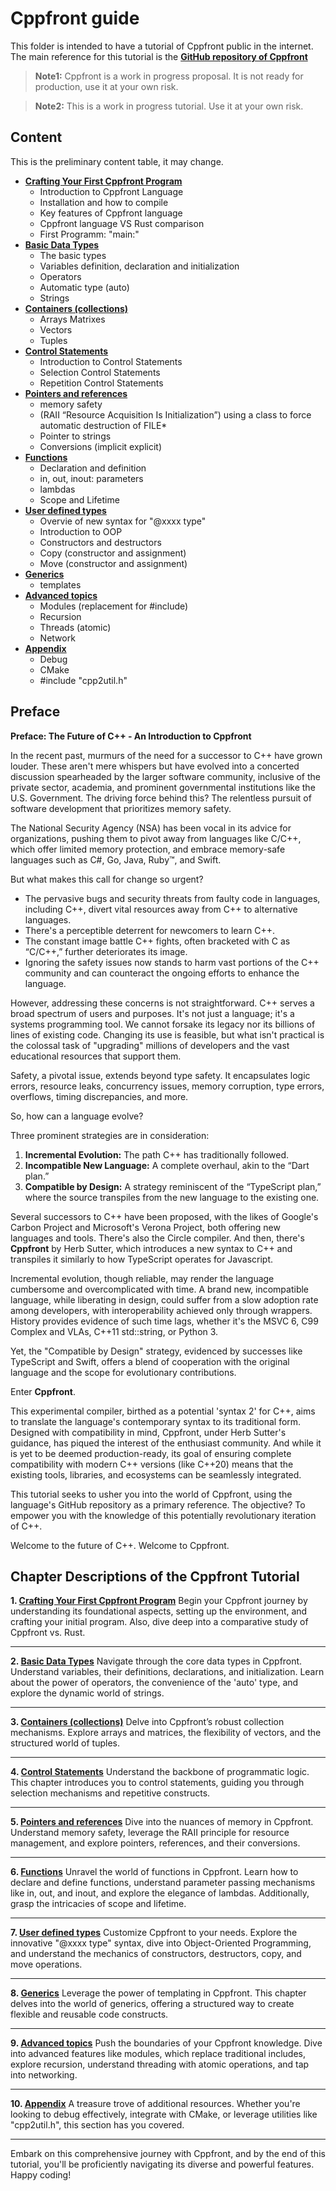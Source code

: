# Cppfront guide

This folder is intended to have a tutorial of Cppfront public in the internet.
The main reference for this tutorial is the [**GitHub repository of Cppfront**](https://github.com/hsutter/cppfront)

> **Note1:** Cppfront is a work in progress proposal. It is not ready for production, use it at your own risk.

> **Note2:** This is a work in progress tutorial. Use it at your own risk.

## Content

This is the preliminary content table, it may change.

* [**Crafting Your First Cppfront Program**](basics/Overview.md)
	* Introduction to Cppfront Language
	* Installation and how to compile
	* Key features of Cppfront language
	* Cppfront language VS Rust comparison
	* First Programm: "main:"
* [**Basic Data Types**](basic_data_types/Overview.md)
	* The basic types
	* Variables definition, declaration and initialization
	* Operators
	* Automatic type (auto)
	* Strings
* [**Containers (collections)**](containers/Overview.md)
	* Arrays Matrixes
	* Vectors
	* Tuples
* [**Control Statements**](control_statements/Overview.md)
	* Introduction to Control Statements
	* Selection Control Statements
	* Repetition Control Statements
* [**Pointers and references**](pointers_and_references/Overview.md)
	* memory safety
	* (RAII “Resource Acquisition Is Initialization”) using a class to force automatic destruction of FILE*
	* Pointer to strings
	* Conversions (implicit explicit)
* [**Functions**](functions/Overview.md)
	* Declaration and definition
	* in, out, inout: parameters
	* lambdas
	* Scope and Lifetime
* [**User defined types**](user_defined_types/Overview.md)
	* Overvie of new syntax for "@xxxx type" 
	* Introduction to OOP
	* Constructors and destructors
	* Copy (constructor and assignment)
	* Move (constructor and assignment)
* [**Generics**](generics/Overview.md)
	* templates
* [**Advanced topics**](advanced_topics/Overview.md)
	* Modules (replacement for #include)
	* Recursion
	* Threads (atomic)
	* Network
* [**Appendix**](appendix/Overview.md)
	* Debug
	* CMake
	* #include "cpp2util.h"

## Preface

**Preface: The Future of C++ - An Introduction to Cppfront**

In the recent past, murmurs of the need for a successor to C++ have grown louder. These aren't mere whispers but have evolved into a concerted discussion spearheaded by the larger software community, inclusive of the private sector, academia, and prominent governmental institutions like the U.S. Government. The driving force behind this? The relentless pursuit of software development that prioritizes memory safety. 

The National Security Agency (NSA) has been vocal in its advice for organizations, pushing them to pivot away from languages like C/C++, which offer limited memory protection, and embrace memory-safe languages such as C#, Go, Java, Ruby™, and Swift. 

But what makes this call for change so urgent? 

- The pervasive bugs and security threats from faulty code in languages, including C++, divert vital resources away from C++ to alternative languages. 
- There's a perceptible deterrent for newcomers to learn C++.
- The constant image battle C++ fights, often bracketed with C as “C/C++,” further deteriorates its image. 
- Ignoring the safety issues now stands to harm vast portions of the C++ community and can counteract the ongoing efforts to enhance the language. 

However, addressing these concerns is not straightforward. C++ serves a broad spectrum of users and purposes. It's not just a language; it's a systems programming tool. We cannot forsake its legacy nor its billions of lines of existing code. Changing its use is feasible, but what isn't practical is the colossal task of "upgrading" millions of developers and the vast educational resources that support them.

Safety, a pivotal issue, extends beyond type safety. It encapsulates logic errors, resource leaks, concurrency issues, memory corruption, type errors, overflows, timing discrepancies, and more.

So, how can a language evolve?

Three prominent strategies are in consideration:

1. **Incremental Evolution:** The path C++ has traditionally followed.
2. **Incompatible New Language:** A complete overhaul, akin to the “Dart plan.”
3. **Compatible by Design:** A strategy reminiscent of the “TypeScript plan,” where the source transpiles from the new language to the existing one.

Several successors to C++ have been proposed, with the likes of Google's Carbon Project and Microsoft's Verona Project, both offering new languages and tools. There's also the Circle compiler. And then, there's **Cppfront** by Herb Sutter, which introduces a new syntax to C++ and transpiles it similarly to how TypeScript operates for Javascript.

Incremental evolution, though reliable, may render the language cumbersome and overcomplicated with time. A brand new, incompatible language, while liberating in design, could suffer from a slow adoption rate among developers, with interoperability achieved only through wrappers. History provides evidence of such time lags, whether it's the MSVC 6, C99 Complex and VLAs, C++11 std::string, or Python 3.

Yet, the "Compatible by Design" strategy, evidenced by successes like TypeScript and Swift, offers a blend of cooperation with the original language and the scope for evolutionary contributions. 

Enter **Cppfront**.

This experimental compiler, birthed as a potential 'syntax 2' for C++, aims to translate the language's contemporary syntax to its traditional form. Designed with compatibility in mind, Cppfront, under Herb Sutter's guidance, has piqued the interest of the enthusiast community. And while it is yet to be deemed production-ready, its goal of ensuring complete compatibility with modern C++ versions (like C++20) means that the existing tools, libraries, and ecosystems can be seamlessly integrated.

This tutorial seeks to usher you into the world of Cppfront, using the language's GitHub repository as a primary reference. The objective? To empower you with the knowledge of this potentially revolutionary iteration of C++.

Welcome to the future of C++. Welcome to Cppfront.


## Chapter Descriptions of the Cppfront Tutorial


**1. [Crafting Your First Cppfront Program](basics/Overview.md)**
   Begin your Cppfront journey by understanding its foundational aspects, setting up the environment, and crafting your initial program. Also, dive deep into a comparative study of Cppfront vs. Rust.

---

**2. [Basic Data Types](basic_data_types/Overview.md)**
   Navigate through the core data types in Cppfront. Understand variables, their definitions, declarations, and initialization. Learn about the power of operators, the convenience of the 'auto' type, and explore the dynamic world of strings.

---

**3. [Containers (collections)](containers/Overview.md)**
   Delve into Cppfront’s robust collection mechanisms. Explore arrays and matrices, the flexibility of vectors, and the structured world of tuples.

---

**4. [Control Statements](control_statements/Overview.md)**
   Understand the backbone of programmatic logic. This chapter introduces you to control statements, guiding you through selection mechanisms and repetitive constructs.

---

**5. [Pointers and references](pointers_and_references/Overview.md)**
   Dive into the nuances of memory in Cppfront. Understand memory safety, leverage the RAII principle for resource management, and explore pointers, references, and their conversions.

---

**6. [Functions](functions/Overview.md)**
   Unravel the world of functions in Cppfront. Learn how to declare and define functions, understand parameter passing mechanisms like in, out, and inout, and explore the elegance of lambdas. Additionally, grasp the intricacies of scope and lifetime.

---

**7. [User defined types](user_defined_types/Overview.md)**
   Customize Cppfront to your needs. Explore the innovative "@xxxx type" syntax, dive into Object-Oriented Programming, and understand the mechanics of constructors, destructors, copy, and move operations.

---

**8. [Generics](generics/Overview.md)**
   Leverage the power of templating in Cppfront. This chapter delves into the world of generics, offering a structured way to create flexible and reusable code constructs.

---

**9. [Advanced topics](advanced_topics/Overview.md)**
   Push the boundaries of your Cppfront knowledge. Dive into advanced features like modules, which replace traditional includes, explore recursion, understand threading with atomic operations, and tap into networking.

---

**10. [Appendix](appendix/Overview.md)**
   A treasure trove of additional resources. Whether you're looking to debug effectively, integrate with CMake, or leverage utilities like "cpp2util.h", this section has you covered.

---

Embark on this comprehensive journey with Cppfront, and by the end of this tutorial, you'll be proficiently navigating its diverse and powerful features. Happy coding!


